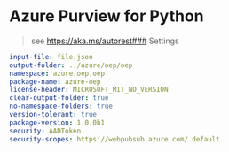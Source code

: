 # Azure Purview for Python

> see https://aka.ms/autorest### Settings

```yaml
input-file: file.json
output-folder: ../azure/oep/oep
namespace: azure.oep.oep
package-name: azure-oep
license-header: MICROSOFT_MIT_NO_VERSION
clear-output-folder: true
no-namespace-folders: true
version-tolerant: true
package-version: 1.0.0b1
security: AADToken
security-scopes: https://webpubsub.azure.com/.default
```